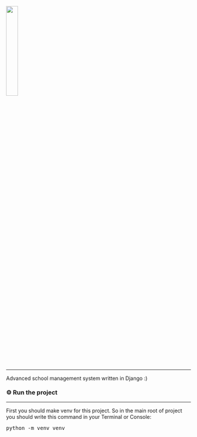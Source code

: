 <img src="https://s20.picofile.com/file/8447413126/picoschool.png" width="25%">
<hr>
<p style="margin-top: 10px;">
Advanced school management system written in Django :)
</p>

<h3 style="margin-top: 20px;">
⚙️ Run the project
</h3>
<hr>
<p>
First you should make venv for this project.
So in the main root of project you should write this command in your Terminal or Console: 
</p>
<pre>
python -m venv venv
</pre>
